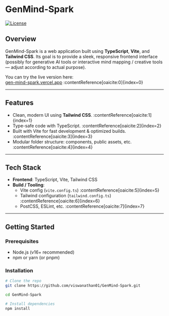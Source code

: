 # GenMind-Spark

[![License](https://img.shields.io/badge/license-MIT-blue.svg)](#license)

## Overview

GenMind-Spark is a web application built using **TypeScript**, **Vite**, and **Tailwind CSS**. Its goal is to provide a sleek, responsive frontend interface (possibly for generative AI tools or interactive mind mapping / creative tools — adjust according to actual purpose).

You can try the live version here:  
[gen-mind-spark.vercel.app](https://gen-mind-spark.vercel.app) :contentReference[oaicite:0]{index=0}

---

## Features

- Clean, modern UI using **Tailwind CSS**. :contentReference[oaicite:1]{index=1}  
- Type-safe code with TypeScript. :contentReference[oaicite:2]{index=2}  
- Built with Vite for fast development & optimized builds. :contentReference[oaicite:3]{index=3}  
- Modular folder structure: components, public assets, etc. :contentReference[oaicite:4]{index=4}

---

## Tech Stack

- **Frontend**: TypeScript, Vite, Tailwind CSS  
- **Build / Tooling**:  
  - Vite config (`vite.config.ts`) :contentReference[oaicite:5]{index=5}  
  - Tailwind configuration (`tailwind.config.ts`) :contentReference[oaicite:6]{index=6}  
  - PostCSS, ESLint, etc. :contentReference[oaicite:7]{index=7}  

---

## Getting Started

### Prerequisites

- Node.js (v16+ recommended)  
- npm or yarn (or pnpm)  

### Installation

```bash
# Clone the repo
git clone https://github.com/viswanathan01/GenMind-Spark.git

cd GenMind-Spark

# Install dependencies
npm install
